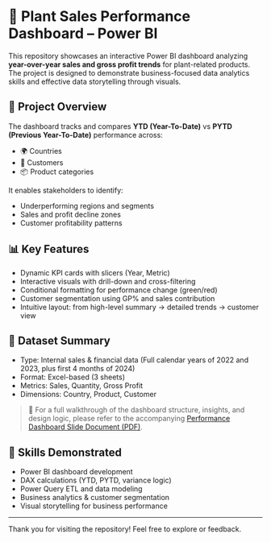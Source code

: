 # 🌱 Plant Sales Performance Dashboard – Power BI

This repository showcases an interactive Power BI dashboard analyzing **year-over-year sales and gross profit trends** for plant-related products. The project is designed to demonstrate business-focused data analytics skills and effective data storytelling through visuals.

## 📌 Project Overview

The dashboard tracks and compares **YTD (Year-To-Date)** vs **PYTD (Previous Year-To-Date)** performance across:
- 🌍 Countries
- 🛒 Customers
- 📦 Product categories

It enables stakeholders to identify:
- Underperforming regions and segments
- Sales and profit decline zones
- Customer profitability patterns

## 📊 Key Features
- Dynamic KPI cards with slicers (Year, Metric)
- Interactive visuals with drill-down and cross-filtering
- Conditional formatting for performance change (green/red)
- Customer segmentation using GP% and sales contribution
- Intuitive layout: from high-level summary → detailed trends → customer view

## 🧾 Dataset Summary
- Type: Internal sales & financial data (Full calendar years of 2022 and 2023, plus first 4 months of 2024)
- Format: Excel-based (3 sheets)
- Metrics: Sales, Quantity, Gross Profit
- Dimensions: Country, Product, Customer

> 📄 For a full walkthrough of the dashboard structure, insights, and design logic, please refer to the accompanying [Performance Dashboard Slide Document (PDF)](./performance_dashboard.pdf).

## 💼 Skills Demonstrated
- Power BI dashboard development
- DAX calculations (YTD, PYTD, variance logic)
- Power Query ETL and data modeling
- Business analytics & customer segmentation
- Visual storytelling for business performance

---

Thank you for visiting the repository! Feel free to explore or feedback.
